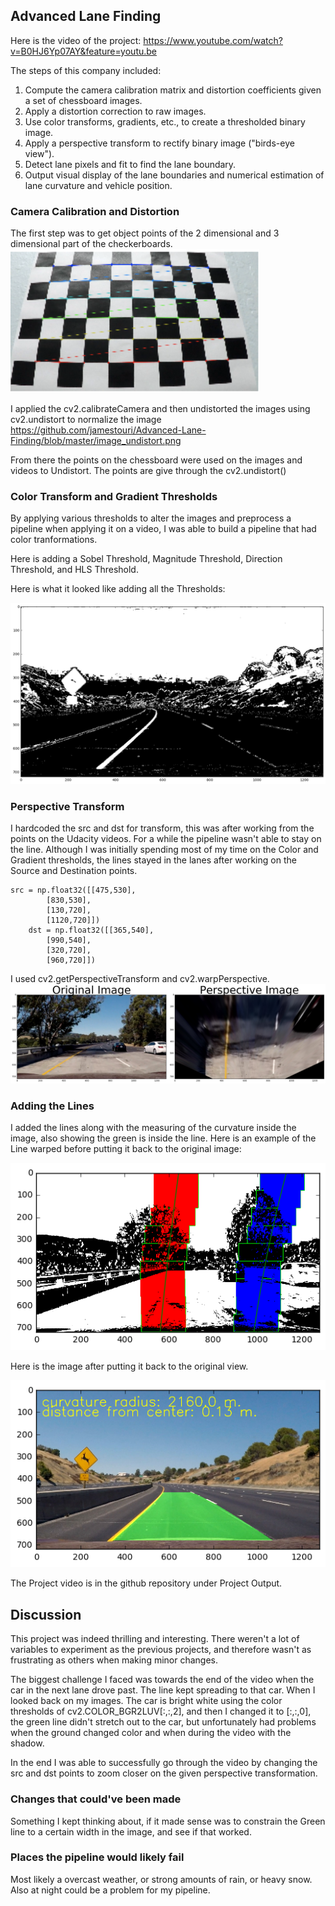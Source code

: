 ## Advanced Lane Finding
Here is the video of the project: https://www.youtube.com/watch?v=B0HJ6Yp07AY&feature=youtu.be

The steps of this company included:

1. Compute the camera calibration matrix and distortion coefficients given a set of chessboard images.
2. Apply a distortion correction to raw images.
3. Use color transforms, gradients, etc., to create a thresholded binary image.
4. Apply a perspective transform to rectify binary image ("birds-eye view").
5. Detect lane pixels and fit to find the lane boundary.
6. Output visual display of the lane boundaries and numerical estimation of lane curvature and vehicle position.


### Camera Calibration and Distortion

The first step was to get object points of the 2 dimensional and 3 dimensional part of the checkerboards.  
![](https://github.com/jamestouri/Advanced-Lane-Finding/blob/master/Screen%20Shot%202017-09-26%20at%206.52.27%20PM.png)


I applied the cv2.calibrateCamera and then undistorted the images using cv2.undistort to normalize the image
https://github.com/jamestouri/Advanced-Lane-Finding/blob/master/image_undistort.png

From there the points on the chessboard were used on the images and videos to Undistort.  The points are give through the cv2.undistort()

### Color Transform and Gradient Thresholds 

By applying various thresholds to alter the images and preprocess a pipeline when applying it on a video, I was able to build a pipeline that had color tranformations. 

Here is adding a Sobel Threshold, Magnitude Threshold, Direction Threshold, and HLS Threshold.

Here is what it looked like adding all the Thresholds:

![](https://github.com/jamestouri/Advanced-Lane-Finding/blob/master/filterthresh.png)

### Perspective Transform  

I hardcoded the src and dst for transform, this was after working from the points on the Udacity videos.  For a while the pipeline wasn't able to stay on the line.  Although I was initially spending most of my time on the Color and Gradient thresholds, the lines stayed in the lanes after working on the Source and Destination points. 

```
src = np.float32([[475,530],
        [830,530],
        [130,720],
        [1120,720]])
    dst = np.float32([[365,540],
        [990,540],
        [320,720],
        [960,720]])
```

I used cv2.getPerspectiveTransform and cv2.warpPerspective. 
![](https://github.com/jamestouri/Advanced-Lane-Finding/blob/master/per_transform.png)

### Adding the Lines

I added the lines along with the measuring of the curvature inside the image, also showing the green is inside the line. Here is an example of the Line warped before putting it back to the original image: 

![](https://github.com/jamestouri/Advanced-Lane-Finding/blob/master/Warped_lines.png)

Here is the image after putting it back to the original view.

![](https://github.com/jamestouri/Advanced-Lane-Finding/blob/master/finished.png)

The Project video is in the github repository under Project Output. 

## Discussion

This project was indeed thrilling and interesting.  There weren't a lot of variables to experiment as the previous projects, and therefore wasn't as frustrating as others when making minor changes. 

The biggest challenge I faced was towards the end of the video when the car in the next lane drove past.  The line kept spreading to that car.  When I looked back on my images.  The car is bright white using the color thresholds of cv2.COLOR_BGR2LUV[:,:,2], and then I changed it to [:,:,0], the green line didn't stretch out to the car, but unfortunately had problems when the ground changed color and when during the video with the shadow.  

In the end I was able to successfully go through the video by changing the src and dst points to zoom closer on the given perspective transformation.

### Changes that could've been made
Something I kept thinking about, if it made sense was to constrain the Green line to a certain width in the image, and see if that worked.  

### Places the pipeline would likely fail
Most likely a overcast weather, or strong amounts of rain, or heavy snow.  Also at night could be a problem for my pipeline.
